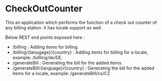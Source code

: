 # CheckOutCounter
This an application which performs the function of a check out counter of any billing station. It has locale support as well.

Below REST end points exposed here :
- /billing : Adding items for billing.
- /billing/{lanugage}/{country} : Adding items for billing for a locale, example: /billling/de/DE.
- /generateBill : Generating the bill for the added items.
- /generateBill/{language}/{country} : Generating the bill for the added items for a locale, example: /generateBill/cs/CZ
	
	
